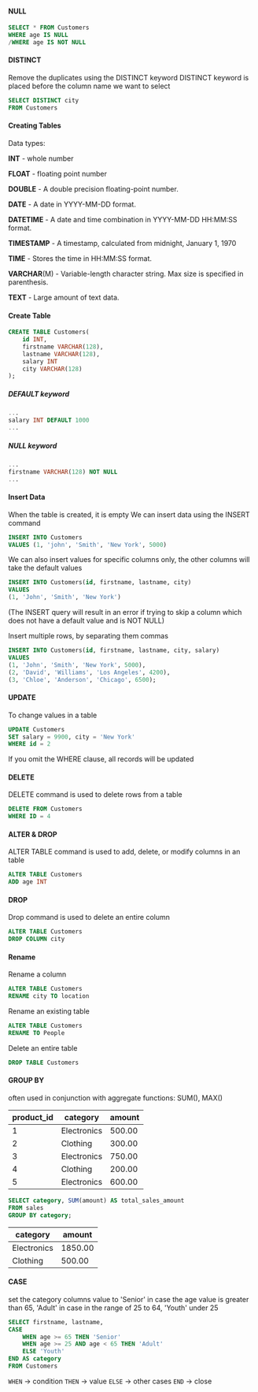 #### NULL
```sql
SELECT * FROM Customers
WHERE age IS NULL
/WHERE age IS NOT NULL
```

#### DISTINCT
Remove the duplicates using the DISTINCT keyword
DISTINCT keyword is placed before the column name we want to select
```sql
SELECT DISTINCT city
FROM Customers
```

#### Creating Tables
Data types:

**INT** - whole number

**FLOAT** - floating point number

**DOUBLE** - A double precision floating-point number.

**DATE** - A date in YYYY-MM-DD format.

**DATETIME** - A date and time combination in YYYY-MM-DD HH:MM:SS format.

**TIMESTAMP** - A timestamp, calculated from midnight, January 1, 1970

**TIME** - Stores the time in HH:MM:SS format.

**VARCHAR**(M) - Variable-length character string. Max size is specified in parenthesis.

**TEXT** - Large amount of text data.

#### Create Table
```sql
CREATE TABLE Customers(
	id INT,
	firstname VARCHAR(128),
	lastname VARCHAR(128),
	salary INT
	city VARCHAR(128)
);
```

##### DEFAULT keyword
```sql
...
salary INT DEFAULT 1000
...
```

##### NULL keyword
```sql
...
firstname VARCHAR(128) NOT NULL
...
```

#### Insert Data
When the table is created, it is empty
We can insert data using the INSERT command
```sql
INSERT INTO Customers 
VALUES (1, 'john', 'Smith', 'New York', 5000)
```


We can also insert values for specific columns only, the other columns will take the default values
```sql
INSERT INTO Customers(id, firstname, lastname, city)
VALUES
(1, 'John', 'Smith', 'New York')
```
(The INSERT query will result in an error if trying to skip a column which does not have a default value and is NOT NULL)


Insert multiple rows, by separating them commas
```sql
INSERT INTO Customers(id, firstname, lastname, city, salary)
VALUES
(1, 'John', 'Smith', 'New York', 5000),
(2, 'David', 'Williams', 'Los Angeles', 4200),
(3, 'Chloe', 'Anderson', 'Chicago', 6500);
```

#### UPDATE
To change values in a table 
```sql
UPDATE Customers
SET salary = 9900, city = 'New York'
WHERE id = 2
```
If you omit the WHERE clause, all records will be updated

#### DELETE
DELETE command is used to delete rows from a table
```sql
DELETE FROM Customers
WHERE ID = 4
```

#### ALTER & DROP
ALTER TABLE command is used to add, delete, or modify columns in an table
```sql
ALTER TABLE Customers
ADD age INT
```

#### DROP
Drop command is used to delete an entire column
```sql
ALTER TABLE Customers
DROP COLUMN city
```
#### Rename
Rename a column
```sql
ALTER TABLE Customers
RENAME city TO location
```

Rename an existing table
```sql
ALTER TABLE Customers
RENAME TO People
```

Delete  an entire table
```sql
DROP TABLE Customers
```

#### GROUP BY
often used in conjunction with aggregate functions: SUM(), MAX()

|product_id| category    | amount |
|----------| ------------| -------|
|1         | Electronics | 500.00 |
|2         | Clothing    | 300.00 |
|3         | Electronics |  750.00|
|4         | Clothing    |  200.00|
|5         | Electronics |  600.00|

```sql
SELECT category, SUM(amount) AS total_sales_amount
FROM sales
GROUP BY category;
```

| category    | amount  |
|-------------| --------| 
| Electronics | 1850.00 |
|Clothing     |500.00   |

#### CASE
set the category columns value to 'Senior' in case the age value is greater than 65,
'Adult' in case in the range of 25 to 64,
'Youth' under 25
```SQL
SELECT firstname, lastname,
CASE
	WHEN age >= 65 THEN 'Senior'
	WHEN age >= 25 AND age < 65 THEN 'Adult'
	ELSE 'Youth'
END AS category
FROM Customers
```

`WHEN` -> condition
`THEN` -> value
`ELSE` -> other cases
`END` -> close
